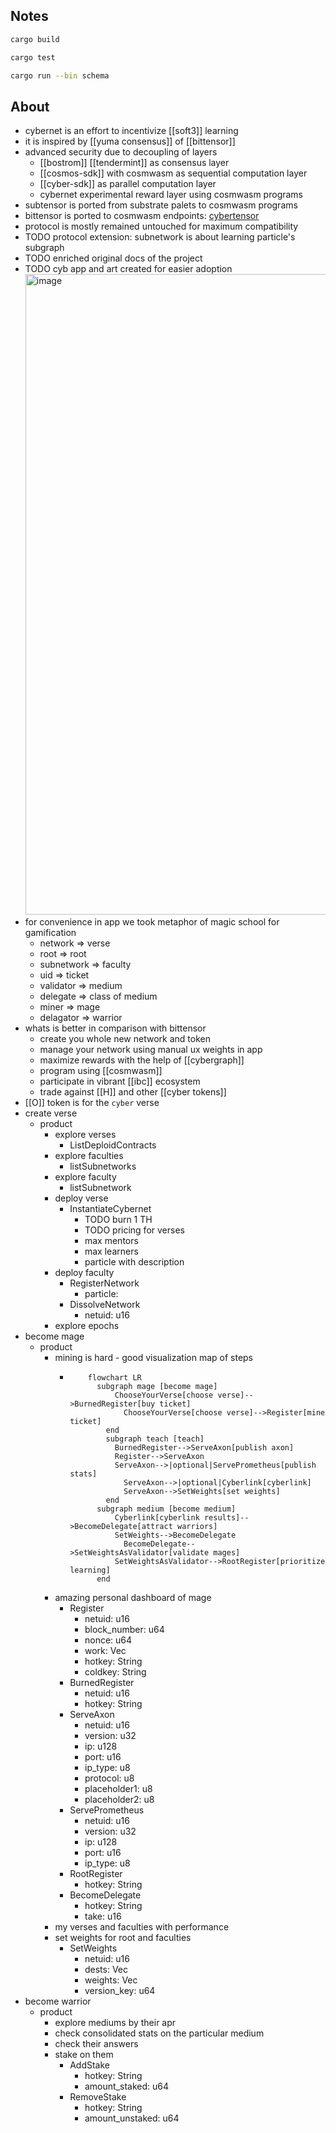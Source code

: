 ## Notes

```bash
cargo build
```

```bash
cargo test
```

```bash
cargo run --bin schema
```

## About
- cybernet is an effort to incentivize [[soft3]] learning
- it is inspired by [[yuma consensus]] of [[bittensor]]
- advanced security due to decoupling of layers
	- [[bostrom]] [[tendermint]] as consensus layer
	- [[cosmos-sdk]] with cosmwasm as sequential computation layer
	- [[cyber-sdk]] as parallel computation layer
	- cybernet experimental reward layer using cosmwasm programs
- subtensor is ported from substrate palets to cosmwasm programs
- bittensor is ported to cosmwasm endpoints: [cybertensor](https://github.com/cybercongress/cybertensor)
- protocol is mostly remained untouched for maximum compatibility
- TODO protocol extension: subnetwork is about learning particle's subgraph
- TODO enriched original docs of the project
- TODO cyb app and art created for easier adoption <img width="1025" alt="image" src="https://github.com/cybercongress/cybernet/assets/410789/198c9ed2-5e08-429c-9dfd-268d65cc5728">
- for convenience in app we took metaphor of magic school for gamification
	- network => verse
	- root => root
	- subnetwork => faculty
	- uid => ticket
	- validator => medium
	- delegate => class of medium
	- miner => mage
	- delagator => warrior
- whats is better in comparison with bittensor
	- create you whole new network and token
	- manage your network using manual ux weights in app
	- maximize rewards with the help of [[cybergraph]]
	- program using [[cosmwasm]]
	- participate in vibrant [[ibc]] ecosystem
	- trade against [[H]] and other [[cyber tokens]]
- [[O]] token is for the `cyber` verse
- create verse
	- product
		- explore verses
			- ListDeploidContracts
		- explore faculties
			- listSubnetworks
		- explore faculty
			- listSubnetwork
		- deploy verse
			- InstantiateCybernet
				- TODO burn 1 TH
				- TODO pricing for verses
				- max mentors
				- max learners
				- particle with description
		- deploy faculty
			- RegisterNetwork
				- particle:
			- DissolveNetwork
				- netuid: u16
		- explore epochs
- become mage
	- product
		- mining is hard - good visualization map of steps
			- ```mermaid
				  flowchart LR
				  	subgraph mage [become mage]
				  		ChooseYourVerse[choose verse]-->BurnedRegister[buy ticket]
				          ChooseYourVerse[choose verse]-->Register[mine ticket]
				      end
				      subgraph teach [teach]
				      	BurnedRegister-->ServeAxon[publish axon]
				      	Register-->ServeAxon
				  		ServeAxon-->|optional|ServePrometheus[publish stats]
				          ServeAxon-->|optional|Cyberlink[cyberlink]
				          ServeAxon-->SetWeights[set weights]
				      end
				  	subgraph medium [become medium]
				  	    Cyberlink[cyberlink results]-->BecomeDelegate[attract warriors]
				  		SetWeights-->BecomeDelegate
				          BecomeDelegate-->SetWeightsAsValidator[validate mages]
				  		SetWeightsAsValidator-->RootRegister[prioritize learning]
				  	end
		- amazing personal dashboard of mage
			- Register
				- netuid: u16
				- block_number: u64
				- nonce: u64
				- work: Vec<u8>
				- hotkey: String
				- coldkey: String
			- BurnedRegister
				- netuid: u16
				- hotkey: String
			- ServeAxon
				- netuid: u16
				- version: u32
				- ip: u128
				- port: u16
				- ip_type: u8
				- protocol: u8
				- placeholder1: u8
				- placeholder2: u8
			- ServePrometheus
				- netuid: u16
				- version: u32
				- ip: u128
				- port: u16
				- ip_type: u8
			- RootRegister
				- hotkey: String
			- BecomeDelegate
				- hotkey: String
				- take: u16
		- my verses and faculties with performance
		- set weights for root and faculties
			- SetWeights
				- netuid: u16
				- dests: Vec<u16>
				- weights: Vec<u16>
				- version_key: u64
- become warrior
	- product
		- explore mediums by their apr
		- check consolidated stats on the particular medium
		- check their answers
		- stake on them
			- AddStake
				- hotkey: String
				- amount_staked: u64
			- RemoveStake
				- hotkey: String
				- amount_unstaked: u64

